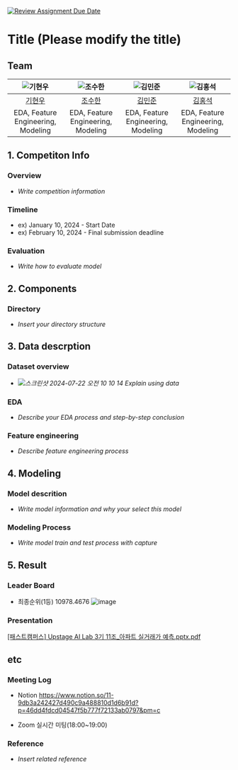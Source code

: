 [![Review Assignment Due Date](https://classroom.github.com/assets/deadline-readme-button-22041afd0340ce965d47ae6ef1cefeee28c7c493a6346c4f15d667ab976d596c.svg)](https://classroom.github.com/a/D1pZhJxu)
# Title (Please modify the title)

## Team

| ![기현우](https://github.com/user-attachments/assets/446f86a6-a08a-4d60-a846-4e470b031ad1)| ![조수한](https://github.com/user-attachments/assets/e1160f18-4441-4156-bd58-f5be8e076782)| ![김민준](https://github.com/user-attachments/assets/b0a17b67-255d-4eec-9303-b39673ef2352)| ![김홍석](https://github.com/user-attachments/assets/b0a17b67-255d-4eec-9303-b39673ef2352)| 
| :--------------------------------------------------------------: | :--------------------------------------------------------------: | :--------------------------------------------------------------: | :--------------------------------------------------------------: | 
|            [기현우](https://github.com/UpstageAILab)             |            [조수한](https://github.com/UpstageAILab)             |            [김민준](https://github.com/UpstageAILab)             |            [김홍석](https://github.com/UpstageAILab)             |            
|                            EDA, Feature Engineering, Modeling                            |                            EDA, Feature Engineering, Modeling                            |                            EDA, Feature Engineering, Modeling                             |                            EDA, Feature Engineering, Modeling                    

## 1. Competiton Info

### Overview

- _Write competition information_

### Timeline

- ex) January 10, 2024 - Start Date
- ex) February 10, 2024 - Final submission deadline

### Evaluation

- _Write how to evaluate model_

## 2. Components

### Directory

- _Insert your directory structure_

## 3. Data descrption

### Dataset overview

- _![스크린샷 2024-07-22 오전 10 10 14](https://github.com/user-attachments/assets/9e25ff77-98dc-407e-91fa-c7832cbd69ff)
Explain using data_

### EDA

- _Describe your EDA process and step-by-step conclusion_

### Feature engineering

- _Describe feature engineering process_

## 4. Modeling

### Model descrition

- _Write model information and why your select this model_

### Modeling Process

- _Write model train and test process with capture_

## 5. Result

### Leader Board
- 최종순위(1등) 10978.4676
![image](https://github.com/user-attachments/assets/6219e72d-4aac-4b97-a550-dd6a5bf3f0c6)


### Presentation
[[패스트캠퍼스] Upstage AI Lab  3기 11조_아파트 실거래가 예측.pptx.pdf](https://github.com/user-attachments/files/16326799/Upstage.AI.Lab.3.11._.pptx.pdf)

## etc

### Meeting Log

- Notion
  https://www.notion.so/11-9db3a242427d490c9a488810d1d6b91d?p=46dd4fdcd04547f5b777f72133ab0797&pm=c
* Zoom 실시간 미팅(18:00~19:00)

### Reference

- _Insert related reference_
